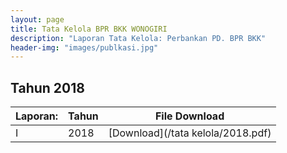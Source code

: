```yaml
---
layout: page
title: Tata Kelola BPR BKK WONOGIRI
description: "Laporan Tata Kelola: Perbankan PD. BPR BKK"
header-img: "images/publkasi.jpg"
---
```

## Tahun 2018

| Laporan:	| Tahun | File Download |
--------------- | ------- | ------------- |
I				| 2018				| [Download](/tata kelola/2018.pdf)



